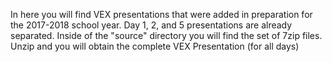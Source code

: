In here you will find VEX presentations that were added in preparation for the 2017-2018 school year. Day 1, 2, and 5 presentations are already separated. Inside of the "source" directory you will find the set of 7zip files. Unzip and you will obtain the complete VEX Presentation (for all days)
